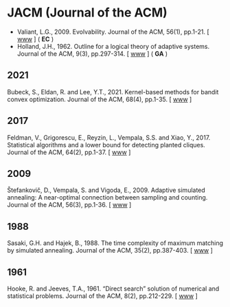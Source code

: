 # JACM (Journal of the ACM)

* Valiant, L.G., 2009. Evolvability. Journal of the ACM, 56(1), pp.1-21. [ [www](https://dl.acm.org/doi/abs/10.1145/1462153.1462156) ] ( **EC** )
* Holland, J.H., 1962. Outline for a logical theory of adaptive systems. Journal of the ACM, 9(3), pp.297-314. [ [www](https://dl.acm.org/doi/abs/10.1145/321127.321128) ] (  **GA** )

## 2021

Bubeck, S., Eldan, R. and Lee, Y.T., 2021. Kernel-based methods for bandit convex optimization. Journal of the ACM, 68(4), pp.1-35. [ [www](https://dl.acm.org/doi/10.1145/3453721) ]

## 2017

Feldman, V., Grigorescu, E., Reyzin, L., Vempala, S.S. and Xiao, Y., 2017. Statistical algorithms and a lower bound for detecting planted cliques. Journal of the ACM, 64(2), pp.1-37. [ [www](https://dl.acm.org/doi/10.1145/3046674) ]

## 2009

Štefankovič, D., Vempala, S. and Vigoda, E., 2009. Adaptive simulated annealing: A near-optimal connection between sampling and counting. Journal of the ACM, 56(3), pp.1-36. [ [www](https://dl.acm.org/doi/abs/10.1145/1516512.1516520) ]

## 1988

Sasaki, G.H. and Hajek, B., 1988. The time complexity of maximum matching by simulated annealing. Journal of the ACM, 35(2), pp.387-403. [ [www](https://dl.acm.org/doi/abs/10.1145/42282.46160) ]

## 1961

Hooke, R. and Jeeves, T.A., 1961. “Direct search” solution of numerical and statistical problems. Journal of the ACM, 8(2), pp.212-229. [ [www](https://dl.acm.org/doi/abs/10.1145/321062.321069) ]
